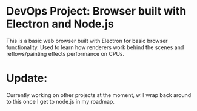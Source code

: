 # DevOps Project: Browser built with Electron and Node.js 

This is a basic web browser built with Electron for basic browser functionality.  Used to learn how renderers work behind the scenes and reflows/painting effects performance on CPUs.

# Update:

Currently working on other projects at the moment, will wrap back around to this once I get to node.js in my roadmap.